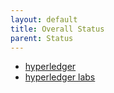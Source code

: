 ```yaml
---
layout: default
title: Overall Status
parent: Status
---
```

[//]: # (SPDX-License-Identifier: CC-BY-4.0)

* [hyperledger](hyperledger.html)
* [hyperledger labs](hyperledgerlabs.html)
